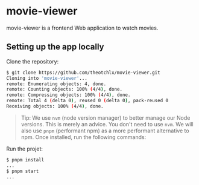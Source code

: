 # movie-viewer

movie-viewer is a frontend Web application to watch movies.

## Setting up the app locally

Clone the repository:

```bash
$ git clone https://github.com/theotchlx/movie-viewer.git
Cloning into 'movie-viewer'...
remote: Enumerating objects: 4, done.
remote: Counting objects: 100% (4/4), done.
remote: Compressing objects: 100% (4/4), done.
remote: Total 4 (delta 0), reused 0 (delta 0), pack-reused 0
Receiving objects: 100% (4/4), done.
```

> Tip: We use `nvm` (node version manager) to better manage our Node versions. This is merely an advice. You don't need to use `nvm`.
> We will also use `pnpm` (performant npm) as a more performant alternative to npm. Once installed, run the following commands:

Run the projet:

```bash
$ pnpm install
...
$ pnpm start
...
```
